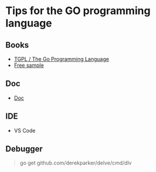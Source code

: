 # Tips for the GO programming language

## Books
* [TGPL / The Go Programming Language](http://www.gopl.io/)
 * [Free sample](http://www.gopl.io/ch1.pdf)

## Doc
* [Doc](https://golang.org/doc/)

## IDE
* VS Code

## Debugger
> go get github.com/derekparker/delve/cmd/dlv
